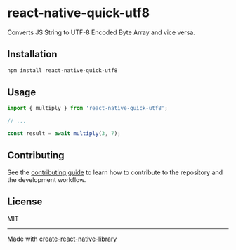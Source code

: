 # react-native-quick-utf8

Converts JS String to UTF-8 Encoded Byte Array and vice versa.

## Installation

```sh
npm install react-native-quick-utf8
```

## Usage

```js
import { multiply } from 'react-native-quick-utf8';

// ...

const result = await multiply(3, 7);
```

## Contributing

See the [contributing guide](CONTRIBUTING.md) to learn how to contribute to the repository and the development workflow.

## License

MIT

---

Made with [create-react-native-library](https://github.com/callstack/react-native-builder-bob)
